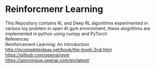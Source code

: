 # Reinforcmenr Learning
This Repository contains RL and Deep RL algorithms experimented in variuos toy problem in open AI gym environment, 
these alogrithms are implemented in python using numpy and PyTorch
<br />References
<br />Reinforcement Learning: An Introduction http://incompleteideas.net/book/the-book-2nd.html
<br />https://github.com/openai/gym
<br />https://spinningup.openai.com/en/latest/
